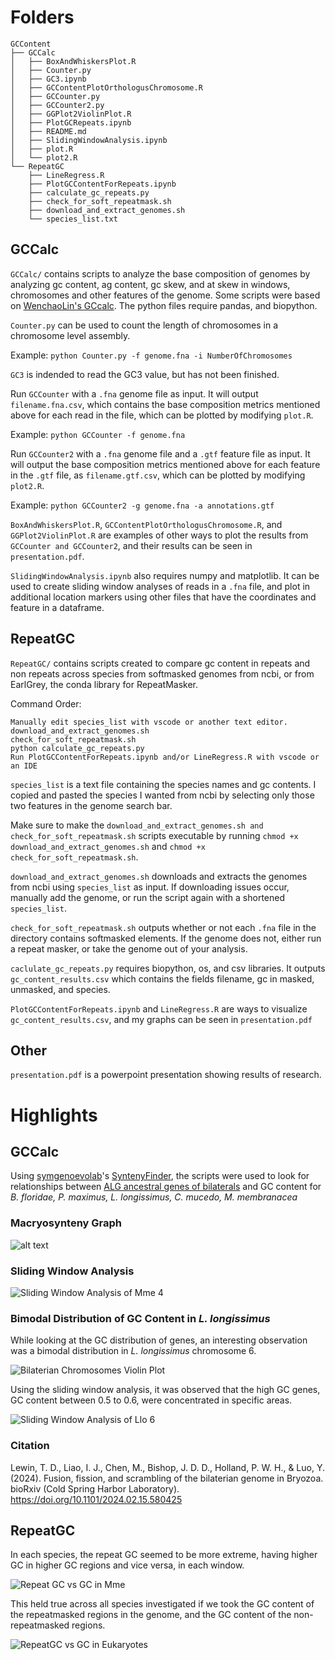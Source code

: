 # Folders
```
GCContent
├── GCCalc
│   ├── BoxAndWhiskersPlot.R
│   ├── Counter.py
│   ├── GC3.ipynb
│   ├── GCContentPlotOrthologusChromosome.R
│   ├── GCCounter.py
│   ├── GCCounter2.py
│   ├── GGPlot2ViolinPlot.R
│   ├── PlotGCRepeats.ipynb
│   ├── README.md
│   ├── SlidingWindowAnalysis.ipynb
│   ├── plot.R
│   └── plot2.R
└── RepeatGC
    ├── LineRegress.R
    ├── PlotGCContentForRepeats.ipynb
    ├── calculate_gc_repeats.py
    ├── check_for_soft_repeatmask.sh
    ├── download_and_extract_genomes.sh
    └── species_list.txt
```
## GCCalc
```GCCalc/``` contains scripts to analyze the base composition of genomes by analyzing gc content, ag content, gc skew, and at skew in windows, chromosomes and other features of the genome. Some scripts were based on [WenchaoLin's GCcalc](https://github.com/WenchaoLin/GCcalc). The python files require pandas, and biopython.

```Counter.py``` can be used to count the length of chromosomes in a chromosome level assembly.

Example: ```python Counter.py -f genome.fna -i NumberOfChromosomes```

```GC3``` is indended to read the GC3 value, but has not been finished.

Run ```GCCounter``` with a ```.fna``` genome file as input. It will output ```filename.fna.csv```, which contains the base composition metrics mentioned above for each read in the file, which can be plotted by modifying ```plot.R```.

Example: ```python GCCounter -f genome.fna```

Run ```GCCounter2``` with a ```.fna``` genome file and a ```.gtf``` feature file as input. It will output the base composition metrics mentioned above for each feature in the ```.gtf``` file, as ```filename.gtf.csv```, which can be plotted by modifying ```plot2.R```.

Example: ```python GCCounter2 -g genome.fna -a annotations.gtf```

```BoxAndWhiskersPlot.R```, ```GCContentPlotOrthologusChromosome.R```, and ```GGPlot2ViolinPlot.R``` are examples of other ways to plot the results from ```GCCounter and GCCounter2```, and their results can be seen in ```presentation.pdf```.

```SlidingWindowAnalysis.ipynb``` also requires numpy and matplotlib. It can be used to create sliding window analyses of reads in a ```.fna``` file, and plot in additional location markers using other files that have the coordinates and feature in a dataframe.

## RepeatGC

```RepeatGC/``` contains scripts created to compare gc content in repeats and non repeats across species from softmasked genomes from ncbi, or from EarlGrey, the conda library for RepeatMasker.

Command Order:
```
Manually edit species_list with vscode or another text editor.
download_and_extract_genomes.sh
check_for_soft_repeatmask.sh
python calculate_gc_repeats.py
Run PlotGCContentForRepeats.ipynb and/or LineRegress.R with vscode or an IDE
```

```species_list``` is a text file containing the species names and gc contents. I copied and pasted the species I wanted from ncbi by selecting only those two features in the genome search bar.

Make sure to make the ```download_and_extract_genomes.sh and check_for_soft_repeatmask.sh``` scripts executable by running ```chmod +x download_and_extract_genomes.sh``` and ```chmod +x check_for_soft_repeatmask.sh```.

```download_and_extract_genomes.sh``` downloads and extracts the genomes from ncbi using ```species_list``` as input. If downloading issues occur, manually add the genome, or run the script again with a shortened ```species_list```.

```check_for_soft_repeatmask.sh``` outputs whether or not each ```.fna``` file in the directory contains softmasked elements. If the genome does not, either run a repeat masker, or take the genome out of your analysis.

```caclulate_gc_repeats.py``` requires biopython, os, and csv libraries. It outputs ```gc_content_results.csv``` which contains the fields filename, gc in masked, unmasked, and species.

```PlotGCContentForRepeats.ipynb``` and ```LineRegress.R``` are ways to visualize ```gc_content_results.csv```, and my graphs can be seen in ```presentation.pdf```

## Other
```presentation.pdf``` is a powerpoint presentation showing results of research.

# Highlights
## GCCalc
Using [symgenoevolab](https://github.com/symgenoevolab)'s [SyntenyFinder](https://github.com/symgenoevolab/SyntenyFinder/tree/main), the scripts were used to look for relationships between [ALG ancestral genes of bilaterals](https://www.biorxiv.org/content/10.1101/2024.02.15.580425v1.full) and GC content for *B. floridae, P. maximus, L. longissimus, C. mucedo, M. membranacea*

### Macryosynteny Graph
![alt text](https://github.com/Hufamily/GCContent/blob/400847a9767401283069d7c35a74717cc1ae0a6f/images/bilateralMacrosyntenyGraph.png)

### Sliding Window Analysis
![Sliding Window Analysis of Mme 4](https://github.com/Hufamily/GCContent/blob/400847a9767401283069d7c35a74717cc1ae0a6f/images/membraniporaMembranaceaChromosome4SlidingWindowAnalysis.png)

### Bimodal Distribution of GC Content in *L. longissimus*
While looking at the GC distribution of genes, an interesting observation was a bimodal distribution in *L. longissimus* chromosome 6.

![Bilaterian Chromosomes Violin Plot](https://github.com/Hufamily/GCContent/blob/58613318d5b50a6036e08324033f2a19f07c4d48/images/LloBimodalCircled.png)

Using the sliding window analysis, it was observed that the high GC genes, GC content between 0.5 to 0.6, were concentrated in specific areas.

![Sliding Window Analysis of Llo 6](https://github.com/Hufamily/GCContent/blob/400847a9767401283069d7c35a74717cc1ae0a6f/images/lineusLongissimusChromosome6BimodalDistribution.png)

### Citation
Lewin, T. D., Liao, I. J., Chen, M., Bishop, J. D. D., Holland, P. W. H., & Luo, Y. (2024). ​​Fusion, fission, and scrambling of the bilaterian genome in Bryozoa. bioRxiv (Cold Spring Harbor Laboratory). https://doi.org/10.1101/2024.02.15.580425

## RepeatGC
In each species, the repeat GC seemed to be more extreme, having higher GC in higher GC regions and vice versa, in each window.

![Repeat GC vs GC in Mme](https://github.com/Hufamily/GCContent/blob/400847a9767401283069d7c35a74717cc1ae0a6f/images/membraniporaMembranaceaRepeatGCvsGC.png)

This held true across all species investigated if we took the GC content of the repeatmasked regions in the genome, and the GC content of the non-repeatmasked regions.

![RepeatGC vs GC in Eukaryotes](https://github.com/Hufamily/GCContent/blob/400847a9767401283069d7c35a74717cc1ae0a6f/images/eukaryoteRepeatGCvsGC.png)
